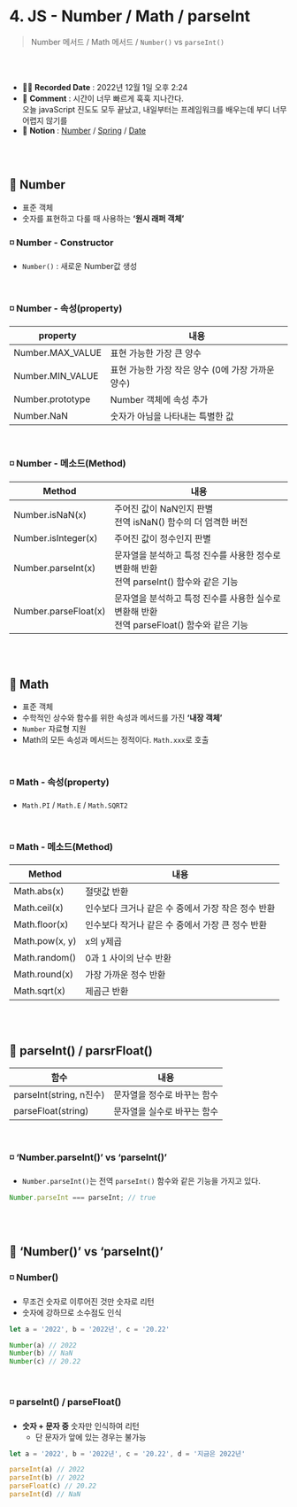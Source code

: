 # 4. JS - Number / Math / parseInt
>  Number 메서드 / Math 메서드 / `Number()` vs `parseInt()`

<br>
<br>

- ✍🏻 **Recorded Date** : 2022년 12월 1일 오후 2:24
- 💬 **Comment** : 시간이 너무 빠르게 훅훅 지나간다.<br>오늘 javaScript 진도도 모두 끝났고, 내일부터는 프레임워크를 배우는데 부디 너무 어렵지 않기를
- 🔖 **Notion** : [Number](https://www.notion.so/4-JS-Number-Math-parseInt-ca998819056544a28491ffd65be683d3) / [Spring](https://www.notion.so/5-JS-String-861bdf148ca84ab7855dd431517ccf65) / [Date](https://www.notion.so/6-JS-Date-9e987fca4f134189a9a10a7c08d0e40a)

<br>
<br>

## 🔸 Number

- 표준 객체
- 숫자를 표현하고 다룰 때 사용하는 **‘원시 래퍼 객체’**

### ◽ Number - Constructor
- `Number()` : 새로운 Number값 생성

<br>

### ◽ Number - 속성(property)

| property | 내용 |
| --- | --- |
| Number.MAX_VALUE | 표현 가능한 가장 큰 양수 |
| Number.MIN_VALUE | 표현 가능한 가장 작은 양수 (0에 가장 가까운 양수) |
| Number.prototype | Number 객체에 속성 추가 |
| Number.NaN | 숫자가 아님을 나타내는 특별한 값 |

<br>

### ◽ Number - 메소드(Method)

| Method | 내용 |
| --- | --- |
| Number.isNaN(x) | 주어진 값이 NaN인지 판별<br>전역 isNaN() 함수의 더 엄격한 버전 |
| Number.isInteger(x) | 주어진 값이 정수인지 판별 |
| Number.parseInt(x) | 문자열을 분석하고 특정 진수를 사용한 정수로 변환해 반환<br>전역 parseInt() 함수와 같은 기능 |
| Number.parseFloat(x) | 문자열을 분석하고 특정 진수를 사용한 실수로 변환해 반환<br>전역 parseFloat() 함수와 같은 기능 |


<br><br>

## 🔸 Math

- 표준 객체
- 수학적인 상수와 함수를 위한 속성과 메서드를 가진 **‘내장 객체’**
- `Number` 자료형 지원
- Math의 모든 속성과 메서드는 정적이다. `Math.xxx`로 호출

<br>

### ◽ Math - 속성(property)
- `Math.PI` / `Math.E` / `Math.SQRT2`

<br>

### ◽ Math - 메소드(Method)
| Method | 내용 |
| --- | --- |
| Math.abs(x) | 절댓값 반환 |
| Math.ceil(x) | 인수보다 크거나 같은 수 중에서 가장 작은 정수 반환 |
| Math.floor(x) | 인수보다 작거나 같은 수 중에서 가장 큰 정수 반환 |
| Math.pow(x, y) | x의 y제곱 |
| Math.random() | 0과 1 사이의 난수 반환 |
| Math.round(x) | 가장 가까운 정수 반환 |
| Math.sqrt(x) | 제곱근 반환 |

<br><br>

## 🔸 parseInt() / parsrFloat()

| 함수 | 내용 |
| --- | --- |
| parseInt(string, n진수) | 문자열을 정수로 바꾸는 함수 |
| parseFloat(string) | 문자열을 실수로 바꾸는 함수 |

<br>

### ◽ ‘Number.parseInt()’ vs ‘parseInt()’

- `Number.parseInt()`는 전역 `parseInt()` 함수와 같은 기능을 가지고 있다.

```jsx
Number.parseInt === parseInt; // true
```

<br><br>

## 🔸 ‘Number()’ vs ‘parseInt()’

### ◽ Number()
- 무조건 숫자로 이루어진 것만 숫자로 리턴
- 숫자에 강하므로 소수점도 인식

```jsx
let a = '2022', b = '2022년', c = '20.22'

Number(a) // 2022
Number(b) // NaN
Number(c) // 20.22
```
<br>

### ◽ parseInt() / parseFloat()

- **숫자 + 문자 중** 숫자만 인식하여 리턴
    - 단 문자가 앞에 있는 경우는 불가능

```jsx
let a = '2022', b = '2022년', c = '20.22', d = '지금은 2022년'

parseInt(a) // 2022
parseInt(b) // 2022
parseFloat(c) // 20.22
parseInt(d) // NaN
```

<br><br><br><br>